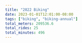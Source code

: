```yaml
---
title: "2022 Biking"
date: 2023-01-01T12:01:00-08:00
tags: ["biking", "biking-annual"]
total_meters: 209536.6
total_rides: 25
total_minutes: 496
---
```

